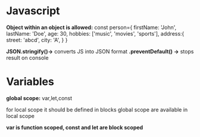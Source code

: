 # Javascript
**Object within an object is allowed:**
const person={
firstName: 'John',
lastName: 'Doe',
age: 30,
hobbies: ['music', 'movies', 'sports'],
address:{
street: 'abcd',
city: 'A',
	}
}

**JSON.stringify()->** converts JS into JSON format
**.preventDefault() ->** stops result on console

# Variables

**global scope:**
var,let,const

for local scope it should be defined in blocks
global scope are available in local scope

**var is function scoped, const and let are block scoped**
